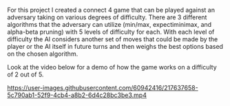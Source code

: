 For this project I created a connect 4 game that can be played against an adversary taking on various degrees of difficulty. There are 3 different
algorithms that the adversary can utilize (min/max, expectiminimax, and alpha-beta pruning) with 5 levels of difficulty for each. With each level 
of difficulty the AI considers another set of moves that could be made by the player or the AI itself in future turns and then weighs the best options
based on the chosen algorithm.

Look at the video below for a demo of how the game works on a difficulty of 2 out of 5.



https://user-images.githubusercontent.com/60942416/217637658-5c790ab1-52f9-4cb4-a8b2-6d4c28bc3be3.mp4


